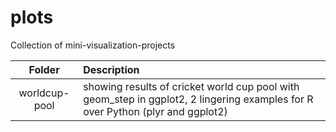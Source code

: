 # plots
Collection of mini-visualization-projects

| Folder        | Description|
| :------------: |:----------|
| worldcup-pool | showing results of cricket world cup pool with geom_step in ggplot2, 2 lingering examples for R over Python (plyr and ggplot2) |
